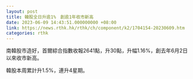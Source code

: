 ```yaml
---
layout: post
title: 韓股全日升逾1%　創逾1年收市新高
date: 2023-06-09 14:43:51.000000000 +08:00
link: https://news.rthk.hk/rthk/ch/component/k2/1704154-20230609.htm
categories: rthk
---
```


南韓股市造好，首爾綜合指數收報2641點，升30點，升幅1.16%，創去年6月2日以來收市新高。

韓股本周累計升1.5%，連升4星期。
